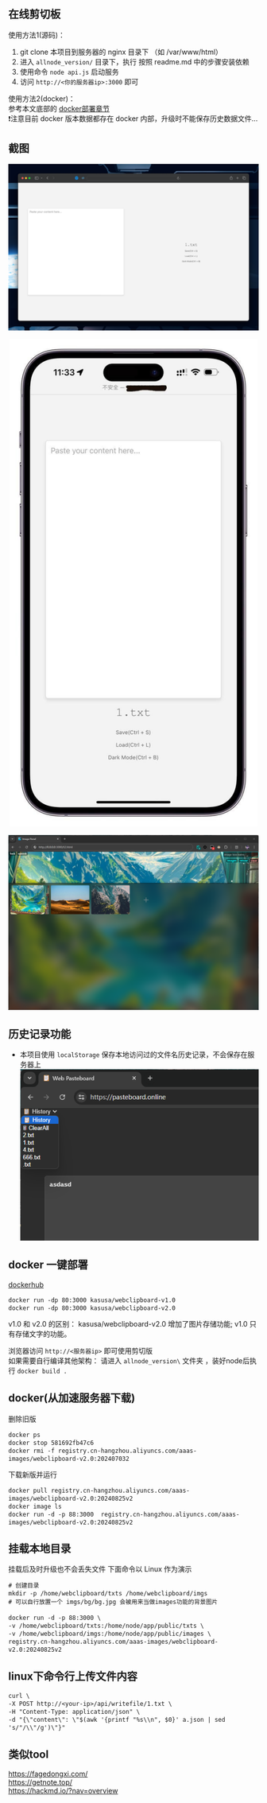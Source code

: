 ## 在线剪切板
使用方法1(源码)：
1. git clone 本项目到服务器的 nginx 目录下 （如 /var/www/html）
2. 进入 `allnode_version/` 目录下，执行 按照 readme.md 中的步骤安装依赖
3. 使用命令 `node api.js` 启动服务
4. 访问 `http://<你的服务器ip>:3000` 即可

使用方法2(docker)：  
参考本文底部的 [docker部署章节](#docker-一键部署)  
❗注意目前 docker 版本数据都存在 docker 内部，升级时不能保存历史数据文件...


## 截图
![1](images/image.png)
<div align="center">
	<img src="images/image2.jpg" alt="Editor" width="500">
</div>

![图片上传功能](https://raw.githubusercontent.com/cornradio/imgs/main/blog/Clip_2024-07-17_19-45-13.png)

## 历史记录功能
- 本项目使用 `localStorage` 保存本地访问过的文件名历史记录，不会保存在服务器上
![历史记录](https://raw.githubusercontent.com/cornradio/imgs/main/blog/Clip_2024-07-17_19-47-01.png)

## docker 一键部署
[dockerhub](https://hub.docker.com/r/kasusa/webclipboard-v2.0)


```shell
docker run -dp 80:3000 kasusa/webclipboard-v1.0
docker run -dp 80:3000 kasusa/webclipboard-v2.0
```
v1.0 和 v2.0 的区别：
kasusa/webclipboard-v2.0 增加了图片存储功能; v1.0 只有存储文字的功能。


浏览器访问 `http://<服务器ip>` 即可使用剪切版  
如果需要自行编译其他架构： 请进入 `allnode_version\` 文件夹 ，装好node后执行 `docker build .`

## docker(从加速服务器下载)

删除旧版
```
docker ps
docker stop 581692fb47c6
docker rmi -f registry.cn-hangzhou.aliyuncs.com/aaas-images/webclipboard-v2.0:202407032
```

下载新版并运行
```
docker pull registry.cn-hangzhou.aliyuncs.com/aaas-images/webclipboard-v2.0:20240825v2
docker image ls
docker run -d -p 88:3000  registry.cn-hangzhou.aliyuncs.com/aaas-images/webclipboard-v2.0:20240825v2
```

## 挂载本地目录
挂载后及时升级也不会丢失文件
下面命令以 Linux 作为演示
```
# 创建目录 
mkdir -p /home/webclipboard/txts /home/webclipboard/imgs
# 可以自行放置一个 imgs/bg/bg.jpg 会被用来当做images功能的背景图片

docker run -d -p 88:3000 \
-v /home/webclipboard/txts:/home/node/app/public/txts \
-v /home/webclipboard/imgs:/home/node/app/public/images \
registry.cn-hangzhou.aliyuncs.com/aaas-images/webclipboard-v2.0:20240825v2
```

## linux下命令行上传文件内容

```shell
curl \
-X POST http://<your-ip>/api/writefile/1.txt \
-H "Content-Type: application/json" \
-d "{\"content\": \"$(awk '{printf "%s\\n", $0}' a.json | sed 's/"/\\"/g')\"}"

```
## 类似tool
https://fagedongxi.com/  
https://getnote.top/  
https://hackmd.io/?nav=overview
